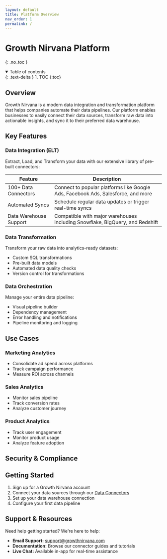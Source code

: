```yaml
---
layout: default
title: Platform Overview
nav_order: 1
permalink: /
---
```


# Growth Nirvana Platform
{: .no_toc }

<details open markdown="block">
  <summary>
    Table of contents
  </summary>
  {: .text-delta }
1. TOC
{:toc}
</details>

## Overview

Growth Nirvana is a modern data integration and transformation platform that helps companies automate their data pipelines. Our platform enables businesses to easily connect their data sources, transform raw data into actionable insights, and sync it to their preferred data warehouse.

## Key Features

### Data Integration (ELT)

Extract, Load, and Transform your data with our extensive library of pre-built connectors:

| Feature | Description |
|---------|-------------|
| 100+ Data Connectors | Connect to popular platforms like Google Ads, Facebook Ads, Salesforce, and more |
| Automated Syncs | Schedule regular data updates or trigger real-time syncs |
| Data Warehouse Support | Compatible with major warehouses including Snowflake, BigQuery, and Redshift |

### Data Transformation

Transform your raw data into analytics-ready datasets:

- Custom SQL transformations
- Pre-built data models
- Automated data quality checks
- Version control for transformations

### Data Orchestration

Manage your entire data pipeline:

- Visual pipeline builder
- Dependency management
- Error handling and notifications
- Pipeline monitoring and logging

## Use Cases

### Marketing Analytics
- Consolidate ad spend across platforms
- Track campaign performance
- Measure ROI across channels

### Sales Analytics
- Monitor sales pipeline
- Track conversion rates
- Analyze customer journey

### Product Analytics
- Track user engagement
- Monitor product usage
- Analyze feature adoption

## Security & Compliance

<!-- Growth Nirvana takes data security seriously:

- SOC 2 Type II compliant
- GDPR compliant
- End-to-end encryption
- Role-based access control
- Regular security audits -->

## Getting Started

1. Sign up for a Growth Nirvana account
2. Connect your data sources through our [Data Connectors](./data-connectors)
3. Set up your data warehouse connection
4. Configure your first data pipeline

## Support & Resources

Need help getting started? We're here to help:

- **Email Support:** [support@growthnirvana.com](mailto:support@growthnirvana.com)
- **Documentation:** Browse our connector guides and tutorials
- **Live Chat:** Available in-app for real-time assistance 